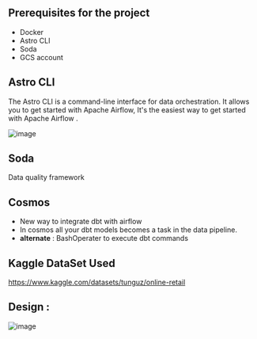 ## Prerequisites for the project

- Docker
- Astro CLI
- Soda
- GCS account

## Astro CLI
The Astro CLI is a command-line interface for data orchestration. It allows you to get started with Apache Airflow,  It's the easiest way to get started with Apache Airflow .

![image](https://github.com/sundas586/Retail-Project-An-end-to-end-Airflow-data-pipeline-with-BigQuery-dbt-Soda-and-more-/assets/33677647/c91bb18b-07b5-4b48-8357-3ca480c003ef)


## Soda
Data quality framework

## Cosmos
- New way to integrate dbt with airflow <br/>
- In cosmos all your dbt models becomes a task in the data pipeline. <br/>
- **alternate** : BashOperater to execute dbt commands

## Kaggle DataSet Used
https://www.kaggle.com/datasets/tunguz/online-retail

## Design :
![image](https://github.com/sundas586/Retail-Project-An-end-to-end-Airflow-data-pipeline-with-BigQuery-dbt-Soda-and-more-/assets/33677647/37c3f620-08a7-43cd-a9ab-d34e6041e069)


